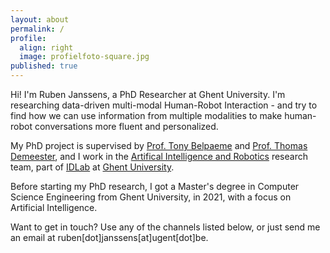 ```yaml
---
layout: about
permalink: /
profile:
  align: right
  image: profielfoto-square.jpg
published: true
---
```


Hi! I'm Ruben Janssens, a PhD Researcher at Ghent University. I'm researching data-driven multi-modal Human-Robot Interaction - and try to find how we can use information from multiple modalities to make human-robot conversations more fluent and personalized.

My PhD project is supervised by [Prof. Tony Belpaeme](https://www.tonybelpaeme.me) and [Prof. Thomas Demeester](https://tdmeeste.github.io/), and I work in the [Artifical Intelligence and Robotics](https://airo.ugent.be) research team, part of [IDLab](https://idlab.technology) at [Ghent University](https://www.ugent.be/en).

Before starting my PhD research, I got a Master's degree in Computer Science Engineering from Ghent University, in 2021, with a focus on Artificial Intelligence.

Want to get in touch? Use any of the channels listed below, or just send me an email at ruben[dot]janssens[at]ugent[dot]be.
